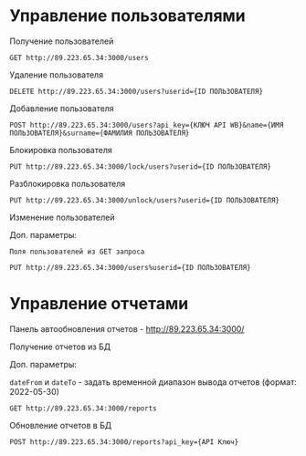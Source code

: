 # Управление пользователями

Получение пользователей

```
GET http://89.223.65.34:3000/users
```

Удаление пользователя
```
DELETE http://89.223.65.34:3000/users?userid={ID ПОЛЬЗОВАТЕЛЯ}
```

Добавление пользователя
```
POST http://89.223.65.34:3000/users?api_key={КЛЮЧ API WB}&name={ИМЯ ПОЛЬЗОВАТЕЛЯ}&surname={ФАМИЛИЯ ПОЛЬЗОВАТЕЛЯ}
```

Блокировка пользователя
```
PUT http://89.223.65.34:3000/lock/users?userid={ID ПОЛЬЗОВАТЕЛЯ}
```

Разблокировка пользователя
```
PUT http://89.223.65.34:3000/unlock/users?userid={ID ПОЛЬЗОВАТЕЛЯ}
```

Изменение пользователей

Доп. параметры:

`Поля пользователей из GET запроса`
```
PUT http://89.223.65.34:3000/users%userid={ID ПОЛЬЗОВАТЕЛЯ}
```

# Управление отчетами

Панель автообновления отчетов - http://89.223.65.34:3000/

Получение отчетов из БД

Доп. параметры:

`dateFrom` и `dateTo` - задать временной диапазон вывода отчетов (формат: 2022-05-30)
```
GET http://89.223.65.34:3000/reports
```

Обновление отчетов в БД
```
POST http://89.223.65.34:3000/reports?api_key={API Ключ}
```
